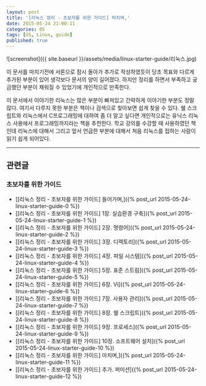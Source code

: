 ```yaml
---
layout: post
title: '[리눅스 정리 - 초보자를 위한 가이드] 마치며,'
date: 2015-05-24 21:00:11
categories: OS
tags: [OS, Linux, guide]
published: true
---
```


![screenshot]({{ site.baseurl }}/assets/media/linux-starter-guide/리눅스.jpg)

이 문서를 마치기전에 서론으로 잠시 돌아가 추가로 작성하였듯이 당초 목표와 다르게 추가된 부분이 있어 생각보다 문서의 양이 길어졌다. 하지만 정리를 하면서 부족하고 궁금했던 부분이 채워질 수 있었기에 개인적으로 만족한다.

이 문서에서 이야기한 리눅스는 많은 부분이 빠져있고 간략하게 이야기한 부분도 정말 많다. 여기서 다루지 못한 부분은 책이나 검색으로 찾아보면 쉽게 찾을 수 있다. 쉘 스크립트와 리눅스에서 C프로그래밍에 대하여 좀 더 알고 싶다면 개인적으로는 유닉스 리눅스 사용에서 프로그래밍까지라는 책을 추천한다. 학교 강의를 수강할 때 사용하였던 책인데 리눅스에 대해서 그리고 앞서 언급한 부분에 대해서 처음 리눅스를 접하는 사람이 읽기 쉽게 되어있다.

[^1]: 유닉스 리눅스 사용에서 프로그래밍까지 (창병모, 생능출판사, 2012)

* * *

## 관련글

### 초보자를 위한 가이드

* [[리눅스 정리 - 초보자를 위한 가이드] 들어가며,]({% post_url 2015-05-24-linux-starter-guide-0 %})
* [[리눅스 정리 - 초보자를 위한 가이드] 1장. 실습환경 구축]({% post_url 2015-05-24-linux-starter-guide-1 %})
* [[리눅스 정리 - 초보자를 위한 가이드] 2장. 명령어]({% post_url 2015-05-24-linux-starter-guide-2 %})
* [[리눅스 정리 - 초보자를 위한 가이드] 3장. 디렉토리]({% post_url 2015-05-24-linux-starter-guide-3 %})
* [[리눅스 정리 - 초보자를 위한 가이드] 4장. 파일 시스템]({% post_url 2015-05-24-linux-starter-guide-4 %})
* [[리눅스 정리 - 초보자를 위한 가이드] 5장. 표준 스트림]({% post_url 2015-05-24-linux-starter-guide-5 %})
* [[리눅스 정리 - 초보자를 위한 가이드] 6장. Vi]({% post_url 2015-05-24-linux-starter-guide-6 %})
* [[리눅스 정리 - 초보자를 위한 가이드] 7장. 사용자 관리]({% post_url 2015-05-24-linux-starter-guide-7 %})
* [[리눅스 정리 - 초보자를 위한 가이드] 8장. 쉘 스크립트]({% post_url 2015-05-24-linux-starter-guide-8 %})
* [[리눅스 정리 - 초보자를 위한 가이드] 9장. 프로세스]({% post_url 2015-05-24-linux-starter-guide-9 %})
* [[리눅스 정리 - 초보자를 위한 가이드] 10장. 소프트웨어 설치]({% post_url 2015-05-24-linux-starter-guide-10 %})
* [[리눅스 정리 - 초보자를 위한 가이드] 마치며,]({% post_url 2015-05-24-linux-starter-guide-11 %})
* [[리눅스 정리 - 초보자를 위한 가이드] 추가. 퍼미션]({% post_url 2015-05-24-linux-starter-guide-12 %})

